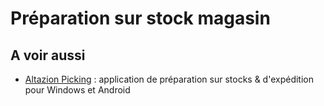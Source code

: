 # Préparation sur stock magasin



## A voir aussi

* [Altazion Picking](prepa-stocks.md#application-picking) : application de préparation sur stocks & d'expédition pour Windows et Android
